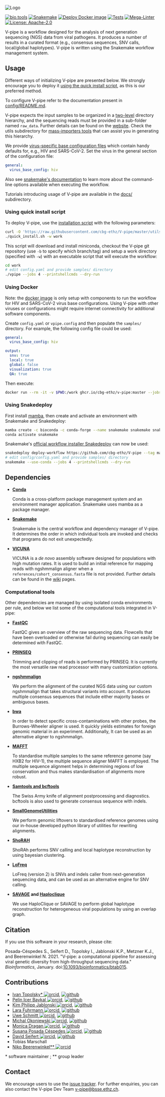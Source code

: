 <!-- markdownlint-disable MD013 MD041 -->

![Logo](https://cbg-ethz.github.io/V-pipe/img/logo.svg)

[![bio.tools](https://img.shields.io/badge/bio-tools-blue.svg)](https://bio.tools/V-Pipe)
[![Snakemake](https://img.shields.io/badge/snakemake-≥7.11.0-blue.svg)](https://snakemake.github.io/snakemake-workflow-catalog/?usage=cbg-ethz/V-pipe)
[![Deploy Docker image](https://github.com/cbg-ethz/V-pipe/actions/workflows/deploy-docker.yaml/badge.svg)](https://github.com/cbg-ethz/V-pipe/pkgs/container/v-pipe)
[![Tests](https://github.com/cbg-ethz/V-pipe/actions/workflows/run_regression_tests.yaml/badge.svg)](https://github.com/cbg-ethz/V-pipe/actions/workflows/run_regression_tests.yaml)
[![Mega-Linter](https://github.com/cbg-ethz/V-pipe/actions/workflows/mega-linter.yml/badge.svg)](https://github.com/cbg-ethz/V-pipe/actions/workflows/mega-linter.yml)
[![License: Apache-2.0](https://img.shields.io/badge/License-Apache_2.0-blue.svg)](https://opensource.org/licenses/Apache-2.0)

V-pipe is a workflow designed for the analysis of next generation sequencing (NGS) data from viral pathogens. It produces a number of results in a curated format (e.g., consensus sequences, SNV calls, local/global haplotypes).
V-pipe is written using the Snakemake workflow management system.

## Usage

Different ways of initializing V-pipe are presented below. We strongly encourage you to deploy it [using the quick install script](#using-quick-install-script), as this is our preferred method.

To configure V-pipe refer to the documentation present in [config/README.md](config/README.md).

V-pipe expects the input samples to be organized in a [two-level](config/README.md#samples) directory hierarchy,
and the sequencing reads must be provided in a sub-folder named `raw_data`. Further details can be found on the [website](https://cbg-ethz.github.io/V-pipe/usage/).
Check the utils subdirectory for [mass-importers tools](utils/README.md#samples-mass-importers) that can assist you in generating this hierarchy.

We provide [virus-specific base configuration files](config/README.md#virus-base-config) which contain handy defaults for, e.g., HIV and SARS-CoV-2. Set the virus in the general section of the configuration file:

```yaml
general:
  virus_base_config: hiv
```

Also see [snakemake's documentation](https://snakemake.readthedocs.io/en/stable/executing/cli.html) to learn more about the command-line options available when executing the workflow.

Tutorials introducing usage of V-pipe are available in the [docs/](docs/README.md) subdirectory.

### Using quick install script

To deploy V-pipe, use the [installation script](utils/README.md#quick-installer) with the following parameters:

```bash
curl -O 'https://raw.githubusercontent.com/cbg-ethz/V-pipe/master/utils/quick_install.sh'
./quick_install.sh -w work
```

This script will download and install miniconda, checkout the V-pipe git repository (use `-b` to specify which branch/tag) and setup a work directory (specified with `-w`) with an executable script that will execute the workflow:

```bash
cd work
# edit config.yaml and provide samples/ directory
./vpipe --jobs 4 --printshellcmds --dry-run
```

### Using Docker

Note: the [docker image](https://github.com/cbg-ethz/V-pipe/pkgs/container/v-pipe) is only setup with components to run the workflow for HIV and SARS-CoV-2 virus base configurations.
Using V-pipe with other viruses or configurations might require internet connectivity for additional software components.

Create `config.yaml` or `vpipe.config` and then populate the `samples/` directory.
For example, the following config file could be used:

```yaml
general:
  virus_base_config: hiv

output:
  snv: true
  local: true
  global: false
  visualization: true
  QA: true
```

Then execute:

```bash
docker run --rm -it -v $PWD:/work ghcr.io/cbg-ethz/v-pipe:master --jobs 4 --printshellcmds --dry-run
```

### Using Snakedeploy

First install [mamba](https://github.com/conda-forge/miniforge#mambaforge), then create and activate an environment with Snakemake and Snakedeploy:

```bash
mamba create -c bioconda -c conda-forge --name snakemake snakemake snakedeploy
conda activate snakemake
```

Snakemake's [official workflow installer Snakedeploy](https://snakemake.github.io/snakemake-workflow-catalog/?usage=cbg-ethz/V-pipe) can now be used:

```bash
snakedeploy deploy-workflow https://github.com/cbg-ethz/V-pipe --tag master .
# edit config/config.yaml and provide samples/ directory
snakemake --use-conda --jobs 4 --printshellcmds --dry-run
```

## Dependencies

- **[Conda](https://conda.io/docs/index.html)**

  Conda is a cross-platform package management system and an environment manager application. Snakemake uses mamba as a package manager.

- **[Snakemake](https://snakemake.readthedocs.io/)**

  Snakemake is the central workflow and dependency manager of V-pipe. It determines the order in which individual tools are invoked and checks that programs do not exit unexpectedly.

- **[VICUNA](https://www.broadinstitute.org/viral-genomics/vicuna)**

  VICUNA is a _de novo_ assembly software designed for populations with high mutation rates. It is used to build an initial reference for mapping reads with ngshmmalign aligner when a `references/cohort_consensus.fasta` file is not provided. Further details can be found in the [wiki](https://github.com/cbg-ethz/V-pipe/wiki/getting-started#input-files) pages.

### Computational tools

Other dependencies are managed by using isolated conda environments per rule, and below we list some of the computational tools integrated in V-pipe:

- **[FastQC](https://www.bioinformatics.babraham.ac.uk/projects/fastqc/)**

  FastQC gives an overview of the raw sequencing data. Flowcells that have been overloaded or otherwise fail during sequencing can easily be determined with FastQC.

- **[PRINSEQ](http://prinseq.sourceforge.net/)**

  Trimming and clipping of reads is performed by PRINSEQ. It is currently the most versatile raw read processor with many customization options.

- **[ngshmmalign](https://github.com/cbg-ethz/ngshmmalign)**

  We perform the alignment of the curated NGS data using our custom ngshmmalign that takes structural variants into account. It produces multiple consensus sequences that include either majority bases or ambiguous bases.

- **[bwa](https://github.com/lh3/bwa)**

  In order to detect specific cross-contaminations with other probes, the Burrows-Wheeler aligner is used. It quickly yields estimates for foreign genomic material in an experiment.
  Additionally, It can be used as an alternative aligner to ngshmmalign.

- **[MAFFT](http://mafft.cbrc.jp/alignment/software/)**

  To standardise multiple samples to the same reference genome (say HXB2 for HIV-1), the multiple sequence aligner MAFFT is employed. The multiple sequence alignment helps in determining regions of low conservation and thus makes standardisation of alignments more robust.

- **[Samtools and bcftools](https://www.htslib.org/)**

  The Swiss Army knife of alignment postprocessing and diagnostics. bcftools is also used to generate consensus sequence with indels.

- **[SmallGenomeUtilities](https://github.com/cbg-ethz/smallgenomeutilities)**

  We perform genomic liftovers to standardised reference genomes using our in-house developed python library of utilities for rewriting alignments.

- **[ShoRAH](https://github.com/cbg-ethz/shorah)**

  ShoRAh performs SNV calling and local haplotype reconstruction by using bayesian clustering.

- **[LoFreq](https://csb5.github.io/lofreq/)**

  LoFreq (version 2) is SNVs and indels caller from next-generation sequencing data, and can be used as an alternative engine for SNV calling.

- **[SAVAGE](https://bitbucket.org/jbaaijens/savage) and [Haploclique](https://github.com/cbg-ethz/haploclique)**

  We use HaploClique or SAVAGE to perform global haplotype reconstruction for heterogeneous viral populations by using an overlap graph.

## Citation

If you use this software in your research, please cite:

Posada-Céspedes S., Seifert D., Topolsky I., Jablonski K.P., Metzner K.J., and Beerenwinkel N. 2021.
"V-pipe: a computational pipeline for assessing viral genetic diversity from high-throughput sequencing data."
_Bioinformatics_, January. doi:[10.1093/bioinformatics/btab015](https://doi.org/10.1093/bioinformatics/btab015).

## Contributions

- [Ivan Topolsky\* ![orcid]](https://orcid.org/0000-0002-7561-0810), [![github]](https://github.com/dryak)
- [Pelin Icer Baykal ![orcid]](https://orcid.org/0000-0002-9542-5292), [![github]](https://github.com/picerbaykal)
- [Kim Philipp Jablonski ![orcid]](https://orcid.org/0000-0002-4166-4343), [![github]](https://github.com/kpj)
- [Lara Fuhrmann ![orcid]](https://orcid.org/0000-0001-6405-0654), [![github]](https://github.com/LaraFuhrmann)
- [Uwe Schmitt ![orcid]](https://orcid.org/0000-0002-4658-0616), [![github]](https://github.com/uweschmitt)
- [Michal Okoniewski ![orcid]](https://orcid.org/0000-0003-4722-4506), [![github]](https://github.com/michalogit)
- [Monica Dragan ![orcid]](https://orcid.org/0000-0002-7719-5892), [![github]](https://github.com/monicadragan)
- [Susana Posada Céspedes ![orcid]](https://orcid.org/0000-0002-7459-8186), [![github]](https://github.com/sposadac)
- [David Seifert ![orcid]](https://orcid.org/0000-0003-4739-5110), [![github]](https://github.com/SoapZA)
- Tobias Marschall
- [Niko Beerenwinkel\*\* ![orcid]](https://orcid.org/0000-0002-0573-6119)

\* software maintainer ;
\** group leader

[github]: https://cbg-ethz.github.io/V-pipe/img/mark-github.svg
[orcid]: https://cbg-ethz.github.io/V-pipe/img/ORCIDiD_iconvector.svg

## Contact

We encourage users to use the [issue tracker](https://github.com/cbg-ethz/V-pipe/issues). For further enquiries, you can also contact the V-pipe Dev Team <v-pipe@bsse.ethz.ch>.
